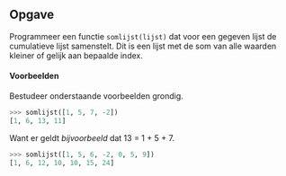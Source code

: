 ## Opgave

Programmeer een functie `somlijst(lijst)` dat voor een gegeven lijst de cumulatieve lijst samenstelt. Dit is een lijst met de som van alle waarden kleiner of gelijk aan bepaalde index.

#### Voorbeelden
Bestudeer onderstaande voorbeelden grondig.

```python
>>> somlijst([1, 5, 7, -2])
[1, 6, 13, 11]
```

Want er geldt *bijvoorbeeld* dat 13 = 1 + 5 + 7.

```python
>>> somlijst([1, 5, 6, -2, 0, 5, 9])
[1, 6, 12, 10, 10, 15, 24]
```